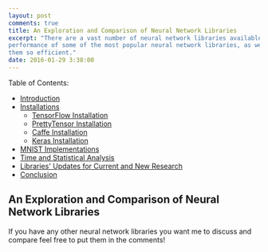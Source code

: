 ```yaml
---
layout: post
comments: true
title: An Exploration and Comparison of Neural Network Libraries
excerpt: "There are a vast number of neural network libraries available to use. In this post, we will explore and compare the
performance of some of the most popular neural network libraries, as well as what happens behind the scenes in order to make 
them so efficient."
date: 2016-01-29 3:38:00
---
```


Table of Contents:

- [Introduction](#intro)
- [Installations](#install)
  - [TensorFlow Installation](#tensorflow-install)
  - [PrettyTensor Installation](#pretty-install)
  - [Caffe Installation](#caffe-install)
  - [Keras Installation](#keras-install)
- [MNIST Implementations](#implementations)
- [Time and Statistical Analysis](#analysis)
- [Libraries' Updates for Current and New Research](#updates)
- [Conclusion](#conclusion)


<a name='intro'></a>
## An Exploration and Comparison of Neural Network Libraries

<a name='install'></a>
<a name='tensorflow-install'></a>
<a name='pretty-install'></a>
<a name='caffe-install'></a>
<a name='keras-install'></a>
<a name='implementations'></a>
<a name='analysis'></a>
<a name='updates'></a>
<a name='conclusion'></a>
If you have any other neural network libraries you want me to discuss and compare feel free to put them in the comments!



